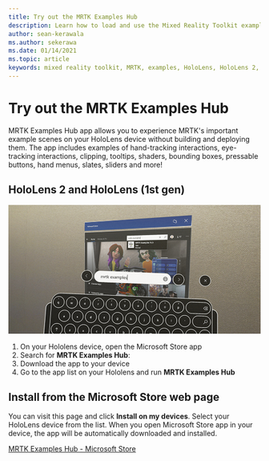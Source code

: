 ```yaml
---
title: Try out the MRTK Examples Hub
description: Learn how to load and use the Mixed Reality Toolkit examples hub application on your HoloLens devices.
author: sean-kerawala
ms.author: sekerawa
ms.date: 01/14/2021
ms.topic: article
keywords: mixed reality toolkit, MRTK, examples, HoloLens, HoloLens 2, shaders, tooltips, hand interaction, clipping, bounding boxes, buttons, hand menus, slate, slider
---
```


# Try out the MRTK Examples Hub

MRTK Examples Hub app allows you to experience MRTK's important example scenes on your HoloLens device without building and deploying them. The app includes examples of hand-tracking interactions, eye-tracking interactions, clipping, tooltips, shaders, bounding boxes, pressable buttons, hand menus, slates, sliders and more!

## HoloLens 2 and HoloLens (1st gen)
![MRTK Examples Hub page in the Microsoft store](features/images/examples-hub/ExamplesHubStore.jpg)

1. On your Hololens device, open the Microsoft Store app
2. Search for **MRTK Examples Hub**:
3. Download the app to your device
4. Go to the app list on your Hololens and run **MRTK Examples Hub**

## Install from the Microsoft Store web page

You can visit this page and click **Install on my devices**. Select your HoloLens device from the list. When you open Microsoft Store app in your device, the app will be automatically downloaded and installed.

[MRTK Examples Hub - Microsoft Store](https://www.microsoft.com/p/mrtk-examples-hub/9mv8c39l2sj4)

